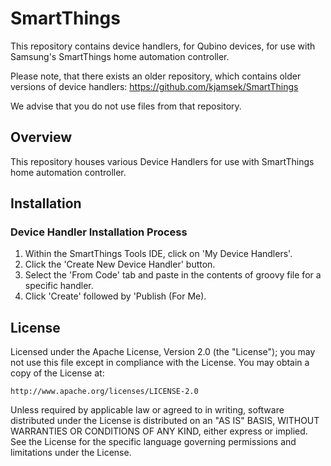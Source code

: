 # SmartThings
This repository contains device handlers, for Qubino devices, for use with Samsung's SmartThings home automation controller. 

Please note, that there exists an older repository, which contains older versions of device handlers:
https://github.com/kjamsek/SmartThings

We advise that you do not use files from that repository.

## Overview

This repository houses various Device Handlers for use with SmartThings home automation controller.

## Installation

### Device Handler Installation Process

1. Within the SmartThings Tools IDE, click on 'My Device Handlers'.
2. Click the 'Create New Device Handler' button. 
3. Select the 'From Code' tab and paste in the contents of groovy file for a specific handler.
4. Click 'Create' followed by 'Publish (For Me).

## License

Licensed under the Apache License, Version 2.0 (the "License"); you may not use this file except
in compliance with the License. You may obtain a copy of the License at:

    http://www.apache.org/licenses/LICENSE-2.0

Unless required by applicable law or agreed to in writing, software distributed under the License is distributed
on an "AS IS" BASIS, WITHOUT WARRANTIES OR CONDITIONS OF ANY KIND, either express or implied. See the License
for the specific language governing permissions and limitations under the License.
